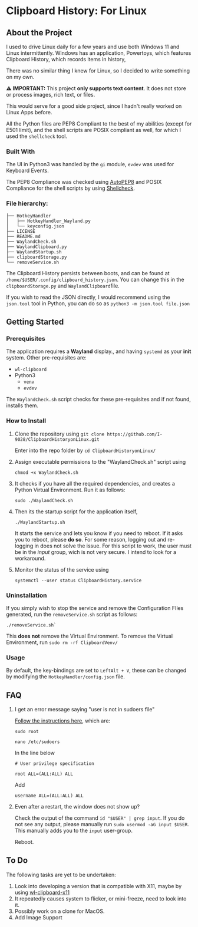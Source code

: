 # Clipboard History: For Linux
## About the Project
I used to drive Linux daily for a few years and use both Windows 11 and Linux intermittently. Windows has an application, Powertoys, which features Clipboard History, which records items in history, 

There was no similar thing I knew for Linux, so I decided to write something on my own. 

**⚠️ IMPORTANT:** This project **only supports text content**. It does not store or process images, rich text, or files.

This would serve for a good side project, since I hadn't really worked on Linux Apps before.

All the Python files are PEP8 Compliant to the best of my abilities (except for E501 limit), and the shell scripts are POSIX compliant as well, for which I used the `shellcheck` tool.

### Built With
The UI in Python3 was handled by the `gi` module, `evdev` was used for Keyboard Events.

The PEP8 Compliance was checked using [AutoPEP8](https://packagecontrol.io/packages/AutoPEP8)  and POSIX Compliance for the shell scripts by using [Shellcheck](https://github.com/koalaman/shellcheck).

### File hierarchy:

    ├── HotkeyHandler
    │   ├── HotkeyHandler_Wayland.py
    │   └── keyconfig.json
    ├── LICENSE
    ├── README.md
    ├── WaylandCheck.sh
    ├── WaylandClipboard.py
    ├── WaylandStartup.sh
    ├── clipboardStorage.py
    └── removeService.sh

The Clipboard History persists between boots, and can be found at `/home/$USER/.config/clipboard_history.json`. You can change this in the `clipboardStorage.py` and `WaylandClipboard`file. 

If you wish to read the JSON directly, I would recommend using the `json.tool` tool in Python, you can do so as `python3 -m json.tool file.json`

## Getting Started
### Prerequisites
The application requires a **Wayland** display., and having `systemd`
as your **init** system.
Other pre-requisites are:
* `wl-clipboard`
* Python3
	* `venv`
	* `evdev`

The `WaylandCheck.sh` script checks for these pre-requisites and if not found, installs them.
### How to Install
1. Clone the repository using 
	`git clone https://github.com/I-9028/ClipboardHistoryonLinux.git`
	
	Enter into the repo folder by `cd ClipboardHistoryonLinux/`
	
3. Assign executable permissions to the "WaylandCheck.sh" script using

    `chmod +x WaylandCheck.sh`

4. It checks if you have all the required dependencies, and creates a Python Virtual Environment. Run it as follows:

    `sudo ./WaylandCheck.sh`
    
5. Then its the startup script for the application itself,

    `./WaylandStartup.sh`
    
	It starts the service and lets you know if you need to reboot. If it asks you to reboot, please **do so**. For some reason, logging out and re-logging in does not solve the issue.
For this script to work,  the user must be in the *input* group, wich is not very secure. I intend to look for a workaround.
 
4. Monitor the status of the service using

    `systemctl --user status ClipboardHistory.service`

### Uninstallation
If you simply wish to stop the service and remove the Configuration FIles generated, run the `removeService.sh` script as follows:

    ./removeService.sh`
    
This **does not** remove the Virtual Environment. To remove the Virtual Environment, run `sudo rm -rf ClipboardVenv/`

### Usage
By default, the key-bindings are set to `LeftAlt + V`, these can be changed by modifying the `HotkeyHandler/config.json` file. 

## FAQ
1.  I get an error message saying "user is not in sudoers file"

  

	[Follow the instructions here](https://stackoverflow.com/a/47807036), which are:

	`sudo root`

	`nano /etc/sudoers`

  

	In the line below

	`# User privilege specification`

	`root ALL=(ALL:ALL) ALL`

  

	Add

	`username ALL=(ALL:ALL) ALL`

2.  Even after a restart, the window does not show up?

  

	Check the output of the command `id "$USER" | grep input`. If you do not see any output, please manually run `sudo usermod -aG input $USER`. This manually adds you to the `input` user-group.

	Reboot.
## To Do
The following tasks are yet to be undertaken:
1. Look into developing a version that is compatible with X11, maybe by using [wl-clipboard-x11](https://github.com/brunelli/wl-clipboard-x11)
2. It repeatedly causes system to flicker, or mini-freeze, need to look into it.
3. Possibly work on a clone for MacOS.
4. Add Image Support
